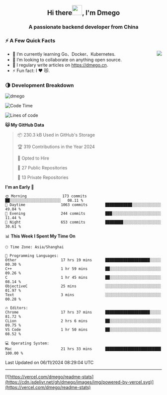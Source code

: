 <h2 align="center">Hi there<img src="https://cdn.jsdelivr.net/gh/dmego/images/img/Hi.gif" height="32" />, I'm Dmego </h2>
<h3 align="center">A passionate backend developer from China</h3>

### ⚡️ A Few Quick Facts

<img align="right" src="https://readme-stats-dmego.vercel.app/api?username=dmego&show_icons=true&icon_color=1573B3&hide_title=true&text_color=718096&bg_color=00000000&hide_border=true"/>

<ul>
    <li> 🌱 I’m currently learning Go、Docker、Kubernetes.</li>
    <li> 👯 I’m looking to collaborate on anything open source.</li>
    <li> 📝 I regulary write articles on <a href="https://dmego.cn">https://dmego.cn</a>.</li>
    <li> ⚡ Fun fact: I ❤️ 😻.</li>
</ul>

### 🌗 Development Breakdown

<img src="https://komarev.com/ghpvc/?username=dmego" alt="dmego" />

<!--START_SECTION:waka-->
![Code Time](http://img.shields.io/badge/Code%20Time-3%2C055%20hrs%2035%20mins-blue)

![Lines of code](https://img.shields.io/badge/From%20Hello%20World%20I%27ve%20Written-676.9%20thousand%20lines%20of%20code-blue)

**🐱 My GitHub Data** 

> 📦 230.3 kB Used in GitHub's Storage 
 > 
> 🏆 319 Contributions in the Year 2024
 > 
> 💼 Opted to Hire
 > 
> 📜 27 Public Repositories 
 > 
> 🔑 13 Private Repositories 
 > 
**I'm an Early 🐤** 

```text
🌞 Morning                173 commits         ██░░░░░░░░░░░░░░░░░░░░░░░   08.11 % 
🌆 Daytime                1063 commits        ████████████░░░░░░░░░░░░░   49.84 % 
🌃 Evening                244 commits         ███░░░░░░░░░░░░░░░░░░░░░░   11.44 % 
🌙 Night                  653 commits         ████████░░░░░░░░░░░░░░░░░   30.61 % 
```


📊 **This Week I Spent My Time On** 

```text
🕑︎ Time Zone: Asia/Shanghai

💬 Programming Languages: 
Other                    17 hrs 19 mins      ████████████████████░░░░░   80.30 % 
C++                      1 hr 59 mins        ██░░░░░░░░░░░░░░░░░░░░░░░   09.26 % 
C                        1 hr 45 mins        ██░░░░░░░░░░░░░░░░░░░░░░░   08.14 % 
ObjectiveC               25 mins             ░░░░░░░░░░░░░░░░░░░░░░░░░   01.97 % 
Text                     3 mins              ░░░░░░░░░░░░░░░░░░░░░░░░░   00.28 % 

🔥 Editors: 
Chrome                   17 hrs 37 mins      ████████████████████░░░░░   81.72 % 
CLion                    2 hrs 6 mins        ██░░░░░░░░░░░░░░░░░░░░░░░   09.75 % 
VS Code                  1 hr 50 mins        ██░░░░░░░░░░░░░░░░░░░░░░░   08.52 % 

💻 Operating System: 
Mac                      21 hrs 33 mins      █████████████████████████   100.00 % 
```


 Last Updated on 06/11/2024 08:29:04 UTC
<!--END_SECTION:waka-->

---

[![https://vercel.com/dmego/readme-stats](https://cdn.jsdelivr.net/gh/dmego/images/img/powered-by-vercel.svg)](https://vercel.com/dmego/readme-stats)

